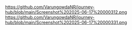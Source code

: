 https://github.com/VarungowdaNR/journey-hub/blob/main/Screenshot%202025-06-17%20000312.png
https://github.com/VarungowdaNR/journey-hub/blob/main/Screenshot%202025-06-17%20000331.png
